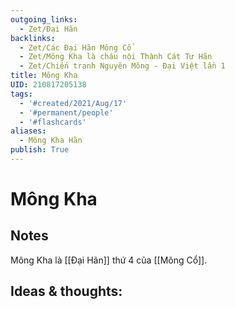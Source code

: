 ```yaml
---
outgoing_links:
  - Zet/Đại Hãn
backlinks:
  - Zet/Các Đại Hãn Mông Cổ
  - Zet/Mông Kha là cháu nội Thành Cát Tư Hãn
  - Zet/Chiến tranh Nguyên Mông - Đại Việt lần 1
title: Mông Kha
UID: 210817205138
tags:
  - '#created/2021/Aug/17'
  - '#permanent/people'
  - '#flashcards'
aliases:
  - Mông Kha Hãn
publish: True
---
```

# Mông Kha

## Notes
Mông Kha là [[Đại Hãn]] thứ 4 của [[Mông Cổ]]. 

## Ideas & thoughts:


